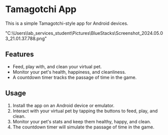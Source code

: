 # Tamagotchi App

This is a simple Tamagotchi-style app for Android devices.

"C:\Users\lab_services_student\Pictures\BlueStacks\Screenshot_2024.05.03_21.01.37.788.png"

## Features

- Feed, play with, and clean your virtual pet.
- Monitor your pet's health, happiness, and cleanliness.
- A countdown timer tracks the passage of time in the game.

## Usage

1. Install the app on an Android device or emulator.
2. Interact with your virtual pet by tapping the buttons to feed, play, and clean.
3. Monitor your pet's stats and keep them healthy, happy, and clean.
4. The countdown timer will simulate the passage of time in the game.
